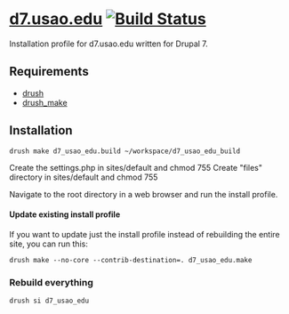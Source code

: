 [d7.usao.edu](http://usao.edu) [![Build Status](https://secure.travis-ci.org/cdracars/d7.usao.edu.png)](http://travis-ci.org/cdracars/d7.usao.edu)
==

Installation profile for d7.usao.edu written for Drupal 7.

Requirements
--

* [drush](http://drupal.org/project/drush)
* [drush_make](http://drupal.org/project/drush_make)

Installation
--

    drush make d7_usao_edu.build ~/workspace/d7_usao_edu_build

Create the settings.php in sites/default and chmod 755
Create "files" directory in sites/default and chmod 755

Navigate to the root directory in a web browser and run the install profile.

#### Update existing install profile ####

If you want to update just the install profile instead of rebuilding the
entire site, you can run this:

    drush make --no-core --contrib-destination=. d7_usao_edu.make

### Rebuild everything ###

    drush si d7_usao_edu
